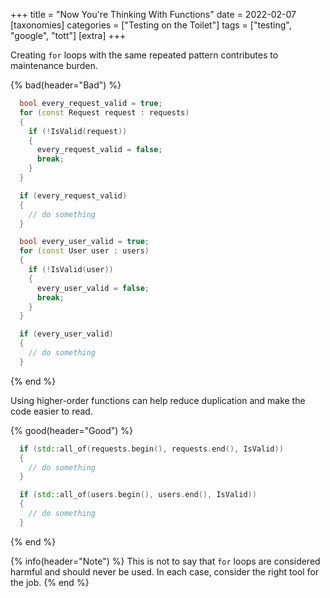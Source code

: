 +++
title = "Now You're Thinking With Functions"
date = 2022-02-07
[taxonomies]
categories = ["Testing on the Toilet"]
tags = ["testing", "google", "tott"]
[extra]
+++

Creating `for` loops with the same repeated pattern contributes to maintenance burden.  

{% bad(header="Bad") %}
```cpp
  bool every_request_valid = true;
  for (const Request request : requests)
  {
    if (!IsValid(request))
    {
      every_request_valid = false;
      break;
    }
  }

  if (every_request_valid)
  {
    // do something
  }
```

```cpp
  bool every_user_valid = true;
  for (const User user : users)
  {
    if (!IsValid(user))
    {
      every_user_valid = false;
      break;
    }
  }

  if (every_user_valid)
  {
    // do something
  }
```
{% end %}

Using higher-order functions can help reduce duplication and make the code easier to read.

{% good(header="Good") %}
```cpp
  if (std::all_of(requests.begin(), requests.end(), IsValid))
  {
    // do something
  }
```

```cpp
  if (std::all_of(users.begin(), users.end(), IsValid))
  {
    // do something
  }
```
{% end %}

{% info(header="Note") %} 
This is not to say that `for` loops are considered harmful and should never be used. In each case,
consider the right tool for the job.
{% end %}